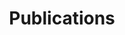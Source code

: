 ---
title: Publications
menu:
  main:
    identifier: publications
    weight: 7
    # params:
    #   icon:
    #     vendor: fas
    #     name: newspaper
---